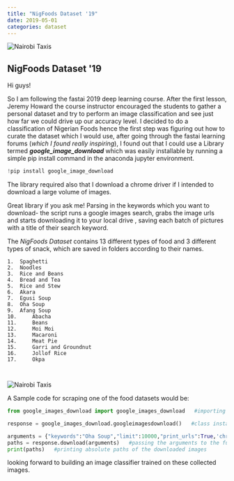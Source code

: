 ```yaml
---
title: "NigFoods Dataset '19"
date: 2019-05-01
categories: dataset
---
```


![Nairobi Taxis](http://dooneyskitchen.com/wp-content/uploads/2014/11/Ofada-rice-2-1024x6821.jpg)

## NigFoods Dataset '19


Hi guys!

So I am following the fastai 2019 deep learning course. After the first lesson, Jeremy Howard the course instructor encouraged the students to gather a personal dataset and try to perform an image classification and see just how far we could drive up our accuracy level. I decided to do a classification of Nigerian Foods hence the first step was figuring out how to curate the dataset which I would use, after going through the fastai learning forums (*which I found really inspiring*), I found out that I could use a Library termed ***google_image_download*** which was easily installable by running a simple pip install command in the anaconda jupyter environment.
```python
!pip install google_image_download
```

The library required also that I download a chrome driver if I intended to download a large volume of images. 

Great library if you ask me!
Parsing in the keywords which you want to download- the script runs a google images search, grabs the image urls and starts downloading it to your local drive , saving each batch of pictures with a title of their search keyword.

The *NigFoods Dataset* contains 13 different types of food and 3 different types of snack, which are saved in folders according to their names.
```
1.	Spaghetti
2.	Noodles
3.	Rice and Beans
4.	Bread and Tea
5.	Rice and Stew
6.	Akara
7.	Egusi Soup
8.	Oha Soup
9.	Afang Soup
10.     Abacha 
11.     Beans
12.     Moi Moi
13.     Macaroni
14.     Meat Pie
15.     Garri and Groundnut
16.     Jollof Rice
17.     Okpa        



```
![Nairobi Taxis]({{site.baseurl}}/assets/img/Capture.png)

A Sample code for scraping one of the food datasets would be:
```python
from google_images_download import google_images_download   #importing the library

response = google_images_download.googleimagesdownload()   #class instantiation

arguments = {"keywords":"Oha Soup","limit":10000,"print_urls":True,'chromedriver':'C:/Users/HP/Downloads/chromedriver_win32/chromedriver.exe'}   #creating list of arguments
paths = response.download(arguments)   #passing the arguments to the function
print(paths)   #printing absolute paths of the downloaded images
```
looking forward to building an image classifier trained on these collected images.